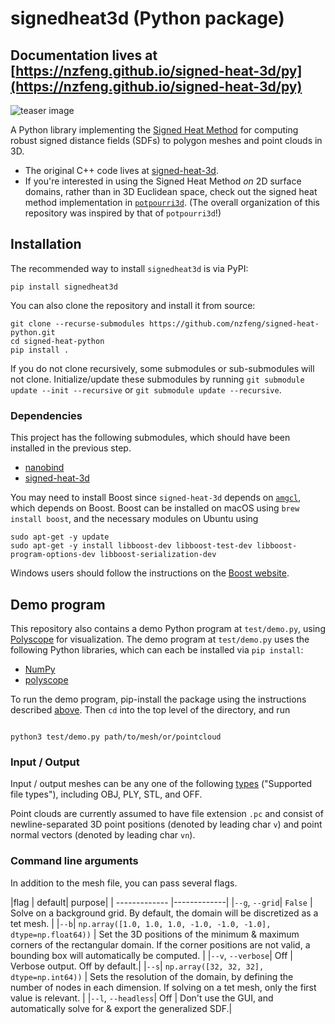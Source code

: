 # signedheat3d (Python package)

## Documentation lives at [https://nzfeng.github.io/signed-heat-3d/py](https://nzfeng.github.io/signed-heat-3d/py)

![teaser image](https://github.com/nzfeng/signed-heat-3d/blob/main/media/teaser.png)

A Python library implementing the [Signed Heat Method](https://nzfeng.github.io/research/SignedHeatMethod/index.html) for computing robust signed distance fields (SDFs) to polygon meshes and point clouds in 3D.

* The original C++ code lives at [signed-heat-3d](https://github.com/nzfeng/signed-heat-3d).
* If you're interested in using the Signed Heat Method *on* 2D surface domains, rather than in 3D Euclidean space, check out the signed heat method implementation in [`potpourri3d`](https://github.com/nmwsharp/potpourri3d). (The overall organization of this repository was inspired by that of `potpourri3d`!)

## Installation

The recommended way to install `signedheat3d` is via PyPI:

```
pip install signedheat3d
```
You can also clone the repository and install it from source:
```
git clone --recurse-submodules https://github.com/nzfeng/signed-heat-python.git
cd signed-heat-python
pip install .
```
If you do not clone recursively, some submodules or sub-submodules will not clone. Initialize/update these submodules by running `git submodule update --init --recursive` or `git submodule update --recursive`.

<!-- If you are a developer, then it is usually much more efficient to install the build dependencies in your environment once and use the following command that avoids creating a new virtual environment at every compilation:

```
pip install --no-build-isolation -ve .
``` -->

### Dependencies

This project has the following submodules, which should have been installed in the previous step.
* [nanobind](https://nanobind.readthedocs.io/en/latest/)
* [signed-heat-3d](https://github.com/nzfeng/signed-heat-3d)

You may need to install Boost since `signed-heat-3d` depends on [`amgcl`](https://github.com/ddemidov/amgcl), which depends on Boost. Boost can be installed on macOS using `brew install boost`, and the necessary modules on Ubuntu using
```
sudo apt-get -y update
sudo apt-get -y install libboost-dev libboost-test-dev libboost-program-options-dev libboost-serialization-dev
```
Windows users should follow the instructions on the [Boost website](https://www.boost.org/releases/latest/).

## Demo program

This repository also contains a demo Python program at `test/demo.py`, using [Polyscope](https://github.com/nmwsharp/polyscope-py) for visualization. The demo program at `test/demo.py` uses the following Python libraries, which can each be installed via `pip install`:
* [NumPy](https://numpy.org/)
* [polyscope](https://polyscope.run/py/)
<!-- * [mypy](https://www.mypy-lang.org/) (assuming Python 3.8+) -->
To run the demo program, pip-install the package using the instructions described [above](#installation). Then `cd` into the top level of the directory, and run
```

python3 test/demo.py path/to/mesh/or/pointcloud
```

### Input / Output

Input / output meshes can be any one of the following [types](https://geometry-central.net/surface/utilities/io/) ("Supported file types"), including OBJ, PLY, STL, and OFF.

Point clouds are currently assumed to have file extension `.pc` and consist of newline-separated 3D point positions (denoted by leading char `v`) and point normal vectors (denoted by leading char `vn`).

### Command line arguments

In addition to the mesh file, you can pass several flags.

|flag | default| purpose|
| ------------- |-------------|
|`--g`, `--grid`| `False` | Solve on a background grid. By default, the domain will be discretized as a tet mesh. |
|`--b`| `np.array([1.0, 1.0, 1.0, -1.0, -1.0, -1.0], dtype=np.float64))` | Set the 3D positions of the minimum & maximum corners of the rectangular domain. If the corner positions are not valid, a bounding box will automatically be computed. |
|`--v`, `--verbose`| Off | Verbose output. Off by default.|
|`--s`| `np.array([32, 32, 32], dtype=np.int64))` | Sets the resolution of the domain, by defining the number of nodes in each dimension. If solving on a tet mesh, only the first value is relevant. |
|`--l`, `--headless`| Off | Don't use the GUI, and automatically solve for & export the generalized SDF.|

<!-- ## TODOs

* Contouring slower than in [signed-heat-3d](https://github.com/nzfeng/signed-heat-3d), because data is being passed by value with each call to the Python-bound functions
* More precise level set constraints for grid solves
* Isoline rendering for volume meshes is [not yet bound in Polyscope](https://github.com/nmwsharp/polyscope-py/issues/36); for now, SDFs can be rendered with isobands via the GUI only.
* Handle more input file formats, via extra Python bindings to [geometry-central](https://geometry-central.net/)'s IO functions.
 -->